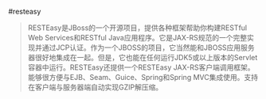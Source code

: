 #resteasy
>RESTEasy是JBoss的一个开源项目，提供各种框架帮助你构建RESTful Web Services和RESTful Java应用程序。它是JAX-RS规范的一个完整实现并通过JCP认证。作为一个JBOSS的项目，它当然能和JBOSS应用服务器很好地集成在一起。但是，它也能在任何运行JDK5或以上版本的Servlet容器中运行。RESTEasy还提供一个RESTEasy JAX-RS客户端调用框架。能够很方便与EJB、Seam、Guice、Spring和Spring MVC集成使用。支持在客户端与服务器端自动实现GZIP解压缩。 